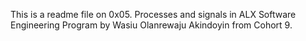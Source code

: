 This is a readme file on 0x05. Processes and signals in ALX Software Engineering Program by Wasiu Olanrewaju Akindoyin from Cohort 9.